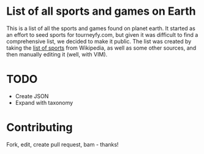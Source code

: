 # List of all sports and games on Earth
This is a list of all the sports and games found on planet earth. It started as an effort to seed sports for tourneyfy.com, but given it was difficult to find a comprehensive list, we decided to make it public. The list was created by taking the [list of sports](https://en.wikipedia.org/wiki/List_of_sports) from Wikipedia, as well as some other sources, and then manually editing it (well, with VIM).

# TODO
* Create JSON
* Expand with taxonomy

# Contributing
Fork, edit, create pull request, bam - thanks!
